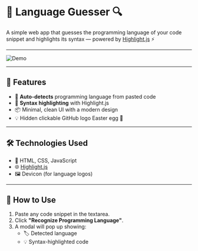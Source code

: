 # 🧠 Language Guesser 🔍

A simple web app that guesses the programming language of your code snippet and highlights its syntax — powered by [Highlight.js](https://highlightjs.org/) ⚡

---

![Demo](https://cdn.jsdelivr.net/gh/devicons/devicon/icons/html5/html5-original.svg)

---

## 🚀 Features

- 🧠 **Auto-detects** programming language from pasted code
- 🌈 **Syntax highlighting** with Highlight.js
- 📦 Minimal, clean UI with a modern design
- 💡 Hidden clickable GitHub logo Easter egg 🐣

---

## 🛠️ Technologies Used

- 🧾 HTML, CSS, JavaScript
- 🌐 [Highlight.js](https://highlightjs.org/)
- 🖼️ Devicon (for language logos)

---

## 🎯 How to Use

1. Paste any code snippet in the textarea.
2. Click **"Recognize Programming Language"**.
3. A modal will pop up showing:
   - 🏷️ Detected language
   - 💡 Syntax-highlighted code
